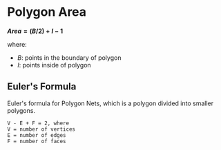 # Polygon Area

**$Area = (B / 2) + I - 1$**

where:

- $B$: points in the boundary of polygon
- $I$: points inside of polygon

## Euler's Formula

Euler's formula for Polygon Nets, which is a polygon divided into smaller polygons.

```
V - E + F = 2, where
V = number of vertices
E = number of edges
F = number of faces
```
